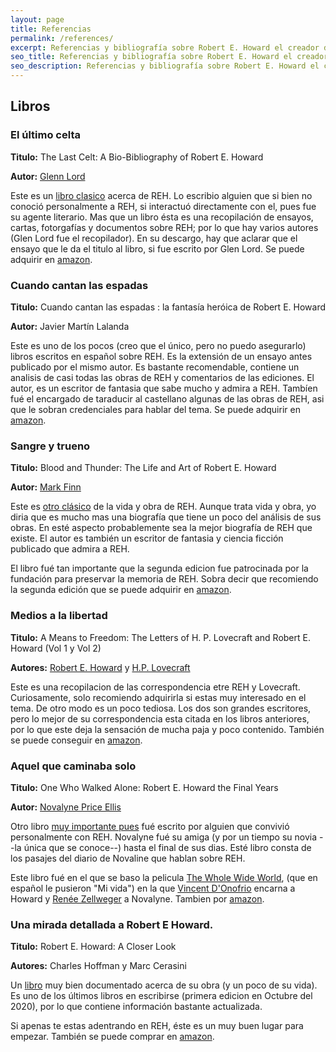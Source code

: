 ```yaml
---
layout: page
title: Referencias
permalink: /references/
excerpt: Referencias y bibliografía sobre Robert E. Howard el creador de Conan. El baúl de Howard trata de hacer análisis en español de la vida y obra de Robert E. Howard.
seo_title: Referencias y bibliografía sobre Robert E. Howard el creador de Conan
seo_description: Referencias y bibliografía sobre Robert E. Howard el creador de Conan. El baúl de Howard trata de hacer análisis en español de la vida y obra de Robert E. Howard.
---
```


## Libros


### El último celta

**Titulo:** The Last Celt: A Bio-Bibliography of Robert E. Howard

**Autor:** [Glenn Lord](https://en.wikipedia.org/wiki/Glenn_Lord)

Este es un [libro clasico](https://en.wikipedia.org/wiki/The_Last_Celt) acerca de REH.
Lo escribio alguien que si bien no conoció personalmente a REH, si interactuó directamente con el, pues fue su agente literario.
Mas que un libro ésta es una recopilación de ensayos, cartas, fotorgafías y documentos sobre REH; por lo que hay varios autores (Glen Lord fue el recopilador).
En su descargo, hay que aclarar que el ensayo que le da el titulo al libro, si fue escrito por Glen Lord. Se puede adquirir en [amazon](https://www.amazon.com/Last-Celt-Bio-Bibliography-Robert-Howard/dp/0425036308).


### Cuando cantan las espadas

**Titulo:** Cuando cantan las espadas : la fantasía heróica de Robert E. Howard

**Autor:** Javier Martín Lalanda

Este es uno de los pocos (creo que el único, pero no puedo asegurarlo) libros escritos en español sobre REH.
Es la extensión de un ensayo antes publicado por el mismo autor.
Es bastante recomendable, contiene un analisis de casi todas las obras de REH y comentarios de las ediciones.
El autor, es un escritor de fantasia que sabe mucho y admira a REH.
Tambíen fué el encargado de taraducir al castellano algunas de las obras de REH, asi que le sobran credenciales para hablar del tema.
Se puede adquirir en [amazon](https://www.amazon.com/Cuando-cantan-las-espadas-fantas%C3%ADa/dp/8492492325).


### Sangre y trueno

**Titulo:** Blood and Thunder: The Life and Art of Robert E. Howard

**Autor:** [Mark Finn](https://en.wikipedia.org/wiki/Mark_Finn)

Este es [otro clásico](https://en.wikipedia.org/wiki/Blood_%26_Thunder:_The_Life_%26_Art_of_Robert_E._Howard) de la vida y obra de REH.
Aunque trata vida y obra, yo diria que es mucho mas una biografía que tiene un poco del análisis de sus obras.
En esté aspecto probablemente sea la mejor biografía de REH que existe.
El autor es también un escritor de fantasia y ciencia ficción publicado que admira a REH.

El libro fué tan importante que la segunda edicion fue patrocinada por la fundación para preservar la memoria de REH.
Sobra decir que recomiendo la segunda edición que se puede adquirir en [amazon](https://www.amazon.com/Blood-Thunder-Life-Robert-Howard/dp/1304031527).


### Medios a la libertad

**Titulo:** A Means to Freedom: The Letters of H. P. Lovecraft and Robert E. Howard (Vol 1 y Vol 2)

**Autores:** [Robert E. Howard](https://en.wikipedia.org/wiki/Robert_E._Howard) y [H.P. Lovecraft](https://en.wikipedia.org/wiki/H._P._Lovecraft)

Este es una recopilacion de las correspondencia etre REH y Lovecraft. Curiosamente, solo recomiendo adquirirla si estas muy interesado en el tema. De otro modo es un poco tediosa. Los dos son grandes escritores, pero lo mejor de su correspondencia esta citada en los libros anteriores, por lo que este deja la sensación de mucha paja y poco contenido. También se puede conseguir en [amazon](https://www.amazon.com/Means-Freedom-Letters-Lovecraft-Robert/dp/1614981868).


### Aquel que caminaba solo

**Titulo:** One Who Walked Alone: Robert E. Howard the Final Years

**Autor:** [Novalyne Price Ellis](https://en.wikipedia.org/wiki/Novalyne_Price_Ellis)

Otro libro [muy importante pues](https://www.amazon.com/One-Who-Walked-Alone-Robert/dp/093798678X) fué escrito por alguien que convivió personalmente con REH.
Novalyne fué su amiga (y por un tiempo su novia --la única que se conoce--) hasta el final de sus dias.
Esté libro consta de los pasajes del diario de Novaline que hablan sobre REH.

Este libro fué en el que se baso la pelicula [The Whole Wide World](https://en.wikipedia.org/wiki/The_Whole_Wide_World), (que en español le pusieron "Mi vida") en la que [Vincent D'Onofrio](https://en.wikipedia.org/wiki/Vincent_D%27Onofrio) encarna a Howard y [Renée Zellweger](https://en.wikipedia.org/wiki/Ren%C3%A9e_Zellweger) a Novalyne.
Tambien por [amazon](https://www.amazon.com/One-Who-Walked-Alone-Robert/dp/093798678X).



###  Una mirada detallada a Robert E Howard.

**Titulo:** Robert E. Howard: A Closer Look

**Autores:** Charles Hoffman y Marc Cerasini

Un [libro](https://www.hippocampuspress.com/robert-e.-howard/robert-e.-howard-a-closer-look) muy bien documentado acerca de su obra (y un poco de su vida).
Es uno de los últimos libros en escribirse (primera edicion en Octubre del 2020), por lo que contiene información bastante actualizada.

Si apenas te estas adentrando en REH, éste es un muy buen lugar para empezar. También se puede comprar en [amazon](https://www.amazon.com/Robert-Howard-Closer-Look/dp/1614983119).
